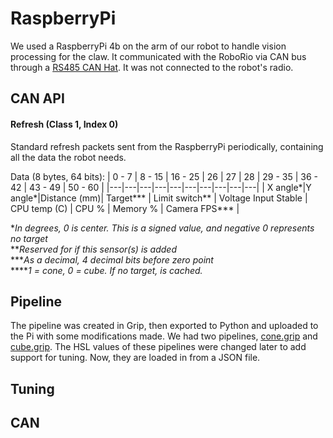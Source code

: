 # RaspberryPi
We used a RaspberryPi 4b on the arm of our robot to handle vision processing for the claw. It communicated with the RoboRio via CAN bus through a [RS485 CAN Hat](https://www.waveshare.com/rs485-can-hat.htm). It was not connected to the robot's radio.

## CAN API
#### Refresh (Class 1, Index 0)
Standard refresh packets sent from the RaspberryPi periodically, containing all the data the robot needs.

Data (8 bytes, 64 bits):
| 0 - 7 | 8 - 15 | 16 - 25 | 26 | 27 | 28 | 29 - 35 | 36 - 42 | 43 - 49 | 50 - 60 |
|---|---|---|---|---|---|---|---|---|---|
| X angle\*|Y angle\*|Distance (mm)| Target\*\*\* | Limit switch\*\* | Voltage Input Stable | CPU temp (C) | CPU % | Memory % | Camera FPS\*\*\* |

\*_In degrees, 0 is center. This is a signed value, and negative 0 represents no target_
<br>
\*\*_Reserved for if this sensor(s) is added_
<br>
\*\*\*_As a decimal, 4 decimal bits before zero point_
<br>
\*\*\*\*_1 = cone, 0 = cube. If no target, is cached._

## Pipeline
The pipeline was created in Grip, then exported to Python and uploaded to the Pi with some modifications made. We had two pipelines, [cone.grip](RaspberryPi/GRIP/cone.grip) and [cube.grip](RaspberryPi/GRIP/cube.grip). The HSL values of these pipelines were changed later to add support for tuning. Now, they are loaded in from a JSON file.

## Tuning


## CAN 
